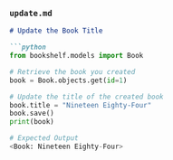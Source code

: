 ### `update.md`

```markdown
# Update the Book Title

```python
from bookshelf.models import Book

# Retrieve the book you created
book = Book.objects.get(id=1)

# Update the title of the created book
book.title = "Nineteen Eighty-Four"
book.save()
print(book)

# Expected Output
<Book: Nineteen Eighty-Four>